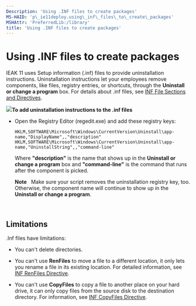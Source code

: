 ```yaml
---
Description: 'Using .INF files to create packages'
MS-HAID: 'p\_ie11deploy.using\_inf\_files\_to\_create\_packages'
MSHAttr: 'PreferredLib:/library'
title: 'Using .INF files to create packages'
---
```


# Using .INF files to create packages


IEAK 11 uses Setup information (.inf) files to provide uninstallation instructions. Uninstallation instructions let your employees remove components, like files, registry entries, or shortcuts, through the **Uninstall or change a program** box. For details about .inf files, see [INF File Sections and Directives](http://go.microsoft.com/fwlink/?LinkId=327959).

![](../common/wedge.gif)**To add uninstallation instructions to the .inf files**

-   Open the Registry Editor (regedit.exe) and add these registry keys:

    ``` syntax
    HKLM,SOFTWARE\Microsoft\Windows\CurrentVersion\Uninstall\app-name,"DisplayName",,"description"
    HKLM,SOFTWARE\Microsoft\Windows\CurrentVersion\Uninstall\app-name,"UninstallString",,"command-line"
    ```

    Where **"description"** is the name that shows up in the **Uninstall or change a program** box and **"command-line"** is the command that runs after the component is picked.

    **Note**  
    Make sure your script removes the uninstallation registry key, too. Otherwise, the component name will continue to show up in the **Uninstall or change a program**.

     

## Limitations


.Inf files have limitations:

-   You can't delete directories.

-   You can't use **RenFiles** to move a file to a different location, it only lets you rename a file in its existing location. For detailed information, see [INF RenFiles Directive](http://go.microsoft.com/fwlink/p/?LinkId=298508).

-   You can't use **CopyFiles** to copy a file to another place on your hard drive, it can only copy files from the source disk to the destination directory. For information, see [INF CopyFiles Directive](http://go.microsoft.com/fwlink/p/?LinkId=298510).

 

 



